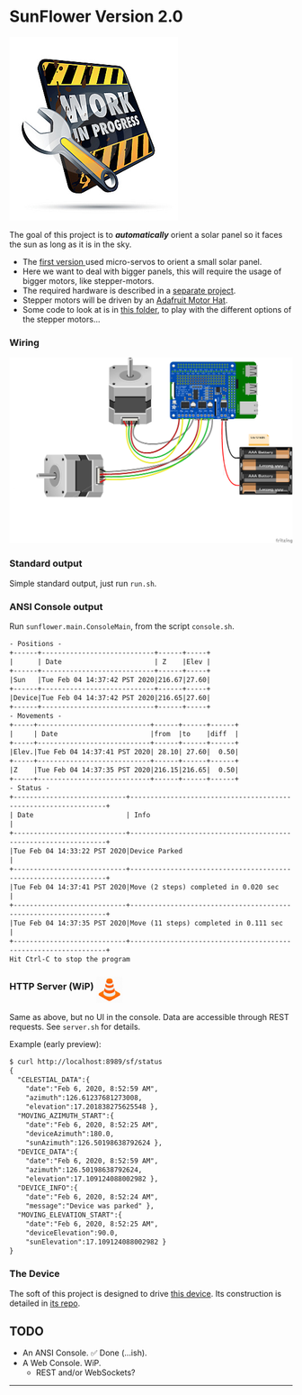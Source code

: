 # SunFlower Version 2.0
![Work In Progress](./wip.jpg) 

The goal of this project is to _**automatically**_ orient a solar panel so it faces the sun as long as it is in the sky.

- The [first version ](../SunFlower) used micro-servos to orient a small solar panel.
- Here we want to deal with bigger panels, this will require the usage of bigger motors, like stepper-motors.
- The required hardware is described in a [separate project](https://github.com/OlivierLD/3DPrinting/tree/master/OpenSCAD/SolarPanelStand).
- Stepper motors will be driven by an [Adafruit Motor Hat](https://www.adafruit.com/product/2348).
- Some code to look at is in [this folder](../SteppersPlayground), to play with the different options
of the stepper motors...

### Wiring
![Wiring](./MotorHatWiring.png)

### Standard output
Simple standard output, just run `run.sh`.
 
### ANSI Console output
Run `sunflower.main.ConsoleMain`, from the script `console.sh`.
```
- Positions -
+------+----------------------------+------+-----+
|      | Date                       | Z    |Elev |
+------+----------------------------+------+-----+
|Sun   |Tue Feb 04 14:37:42 PST 2020|216.67|27.60|
+------+----------------------------+------+-----+
|Device|Tue Feb 04 14:37:42 PST 2020|216.65|27.60|
+------+----------------------------+------+-----+
- Movements -
+-----+----------------------------+------+------+------+
|     | Date                       |from  |to    |diff  |
+-----+----------------------------+------+------+------+
|Elev.|Tue Feb 04 14:37:41 PST 2020| 28.10| 27.60|  0.50|
+-----+----------------------------+------+------+------+
|Z    |Tue Feb 04 14:37:35 PST 2020|216.15|216.65|  0.50|
+-----+----------------------------+------+------+------+
- Status -
+----------------------------+----------------------------------------------------------------+
| Date                       | Info                                                           |
+----------------------------+----------------------------------------------------------------+
|Tue Feb 04 14:33:22 PST 2020|Device Parked                                                   |
+----------------------------+----------------------------------------------------------------+
|Tue Feb 04 14:37:41 PST 2020|Move (2 steps) completed in 0.020 sec                           |
+----------------------------+----------------------------------------------------------------+
|Tue Feb 04 14:37:35 PST 2020|Move (11 steps) completed in 0.111 sec                          |
+----------------------------+----------------------------------------------------------------+
Hit Ctrl-C to stop the program

```
### HTTP Server (WiP) <img src="./cone.png" alt="WIP" width="48" height="48" align="middle">
Same as above, but no UI in the console. Data are accessible through REST requests.
See `server.sh` for details.

Example (early preview):
```
$ curl http://localhost:8989/sf/status
{
  "CELESTIAL_DATA":{
    "date":"Feb 6, 2020, 8:52:59 AM",
    "azimuth":126.61237681273008,
    "elevation":17.201838275625548 },
  "MOVING_AZIMUTH_START":{
    "date":"Feb 6, 2020, 8:52:25 AM",
    "deviceAzimuth":180.0,
    "sunAzimuth":126.50198638792624 },
  "DEVICE_DATA":{
    "date":"Feb 6, 2020, 8:52:59 AM",
    "azimuth":126.50198638792624,
    "elevation":17.109124088002982 },
  "DEVICE_INFO":{
    "date":"Feb 6, 2020, 8:52:24 AM",
    "message":"Device was parked" },
  "MOVING_ELEVATION_START":{
    "date":"Feb 6, 2020, 8:52:25 AM",
    "deviceElevation":90.0,
    "sunElevation":17.109124088002982 }
}
```

### The Device
The soft of this project is designed to drive [this device](https://github.com/OlivierLD/3DPrinting/blob/master/OpenSCAD/SolarPanelStand/stl/the.full.stand.stuck.stl).
Its construction is detailed in [its repo](https://github.com/OlivierLD/3DPrinting/tree/master/OpenSCAD/SolarPanelStand).

## TODO
- An ANSI Console. &#9989; Done (...ish).
- A Web Console. WiP.
    - REST and/or WebSockets?
    

---
